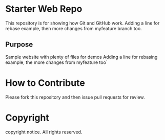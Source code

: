# Starter Web Repo

This repository is for showing how Git and GitHub work.
Adding a line for rebase example, then
more changes from myfeature branch too.

## Purpose

Sample website with plenty of files for demos
Adding a line for rebasing example, the more changes from
myfeature too`

# How to Contribute

Please fork this repository and then issue pull requests for review.
# Copyright
copyright notice. All rights reserved.
